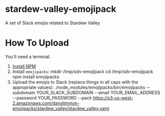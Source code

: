 # stardew-valley-emojipack

A set of Slack emojis related to Stardew Valley

# How To Upload

You'll need a terminal.

1. [Install NPM](https://www.npmjs.com/get-npm)
2. Install `emojipacks`:
    mkdir /tmp/sdv-emojipack
    cd /tmp/sdv-emojipack
    npm install emojipacks
3. Upload the emojis to Slack (replace things in all caps with the appropriate values):
    ./node_modules/emojipacks/bin/emojipacks --subdomain YOUR_SLACK_SUBDOMAIN --email YOUR_EMAIL_ADDRESS --password YOUR_PASSWORD --pack https://s3-us-west-2.amazonaws.com/danslimmon-emojipacks/stardew_valley/stardew_valley.yaml
